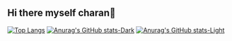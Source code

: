 ## Hi there myself charan👋


[![Top Langs](https://github-readme-stats.vercel.app/api/top-langs/?username=idontnol&layout=pie)](https://github.com/idontnol/github-readme-stats)
[![Anurag's GitHub stats-Dark](https://github-readme-stats.vercel.app/api?username=idontnol&show_icons=true&theme=dark#gh-dark-mode-only)](https://github.com/idontnol/github-readme-stats#gh-dark-mode-only)
[![Anurag's GitHub stats-Light](https://github-readme-stats.vercel.app/api?username=idontnol&show_icons=true&theme=default#gh-light-mode-only)](https://github.com/idontnol/github-readme-stats#gh-light-mode-only)
<!--
**Idontnol/idontnol** is a ✨ _special_ ✨ repository because its `README.md` (this file) appears on your GitHub profile.

Here are some ideas to get you started:

- 🔭 I’m currently working on ...
- 🌱 I’m currently learning ...
- 👯 I’m looking to collaborate on ...
- 🤔 I’m looking for help with ...
- 💬 Ask me about ...
- 📫 How to reach me: ...
- 😄 Pronouns: ...
- ⚡ Fun fact: ...
-->

